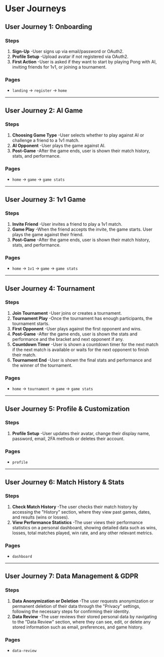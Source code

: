 # User Journeys

## User Journey 1: Onboarding

### Steps
1. **Sign-Up**
   -User signs up via email/password or OAuth2.
2. **Profile Setup**
   -Upload avatar if not registered via OAuth2.
3. **First Action**
   -User is asked if they want to start by playing Pong with AI, inviting friends for 1v1, or joining a tournament.

### Pages
- `landing` -> `register` -> `home`

---

## User Journey 2: AI Game

### Steps
1. **Choosing Game Type**
   -User selects whether to play against AI or challenge a friend to a 1v1 match.
2. **AI Opponent**
   -User plays the game against AI.
3. **Post-Game**
   -After the game ends, user is shown their match history, stats, and performance.

### Pages
- `home` -> `game` -> `game stats`

---

## User Journey 3: 1v1 Game

### Steps
1. **Invite Friend**
   -User invites a friend to play a 1v1 match.
2. **Game Play**
   -When the friend accepts the invite, the game starts. User plays the game against their friend.
3. **Post-Game**
   -After the game ends, user is shown their match history, stats, and performance.

### Pages
- `home` -> `1v1` -> `game` -> `game stats`

---

## User Journey 4: Tournament

### Steps
1. **Join Tournament**
   -User joins or creates a tournament.
2. **Tournament Play**
   -Once the tournament has enough participants, the tournament starts.
3. **First Opponent**
   -User plays against the first opponent and wins.
4. **Post-Game**
   -After the game ends, user is shown the stats and performance and the bracket and next opponent if any.
5. **Countdown Timer**
   -User is shown a countdown timer for the next match if the next match is available or waits for the next opponent to finish their match.
6. **Tournament End**
   -User is shown the final stats and performance and the winner of the tournament.

### Pages
- `home` -> `tournament` -> `game` -> `game stats`

---

## User Journey 5: Profile & Customization

### Steps
1. **Profile Setup**
   -User updates their avatar, change their display name, password, email, 2FA methods or deletes their account.

### Pages
- `profile`

---

## User Journey 6: Match History & Stats

### Steps
1. **Check Match History**
   -The user checks their match history by accessing the "History" section, where they view past games, dates, and results (wins or losses).
2. **View Performance Statistics**
   -The user views their performance statistics on a personal dashboard, showing detailed data such as wins, losses, total matches played, win rate, and any other relevant metrics.

### Pages
- `dashboard`

---

## User Journey 7: Data Management & GDPR

### Steps
1. **Data Anonymization or Deletion**
   -The user requests anonymization or permanent deletion of their data through the "Privacy" settings, following the necessary steps for confirming their identity.
2. **Data Review**
   -The user reviews their stored personal data by navigating to the "Data Review" section, where they can see, edit, or delete any stored information such as email, preferences, and game history.

### Pages
- `data-review`